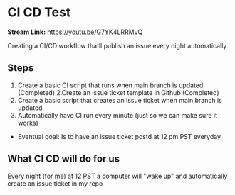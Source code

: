 # CI CD Test
**Stream Link:** https://youtu.be/G7YK4LRRMvQ

Creating a CI/CD workflow thatll publish an issue every night automatically


## Steps
1. Create a basic CI script that runs when main branch is updated (Completed)
2.Create an issue ticket template in Github (Completed)
3. Create a basic script that creates an issue ticket when main branch is updated
4. Automatically have CI run every minute (just so we can make sure it works)  
  * Eventual goal: Is to have an issue ticket postd at 12 pm PST everyday

## What CI CD will do for us
Every night (for me) at 12 PST a computer will "wake up" and automatically create an issue ticket in my repo
